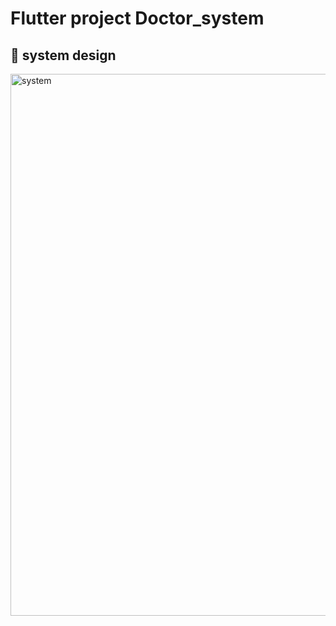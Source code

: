 # Flutter project Doctor_system

## 📌 system design

<img width="1439" height="867" alt="system" src="https://github.com/user-attachments/assets/da38248c-8ee7-49c9-9868-5f35fb1f6970" />
